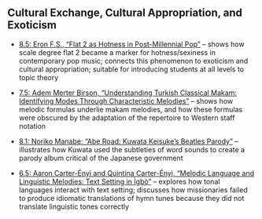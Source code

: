 ## Cultural Exchange, Cultural Appropriation, and Exoticism

- [8.5: Eron F.S., “Flat 2 as Hotness in Post-Millennial Pop”](https://www.smt-v.org/archives/volume8.html#flat-2-as-hotness-in-post-millennial-pop) – shows how scale degree flat 2 became a marker for hotness/sexiness in contemporary pop music; connects this phenomenon to exoticism and cultural appropriation; suitable for introducing students at all levels to topic theory

- [7.5: Adem Merter Birson, “Understanding Turkish Classical Makam: Identifying Modes Through Characteristic Melodies”](https://www.smt-v.org/archives/volume7.html#understanding-turkish-classical-makam-identifying-modes-through-characteristic-melodies) – shows how melodic formulas underlie makam melodies, and how these formulas were obscured by the adaptation of the repertoire to Western staff notation

- [8.1: Noriko Manabe: “Abe Road: Kuwata Keisuke’s Beatles Parody”](https://www.smt-v.org/archives/volume8.html#abe-road-kuwata-keisukes-beatles-parody) – illustrates how Kuwata used the subtleties of word sounds to create a parody album critical of the Japanese government

- [6.5: Aaron Carter-Ényì and Quintina Carter-Ényì, “Melodic Language and Linguistic Melodies: Text Setting in Ìgbò”](https://www.smt-v.org/archives/volume6.html#melodic-language-and-linguistic-melodies-text-setting-in-igbo) – explores how tonal languages interact with text setting; discusses how missionaries failed to produce idiomatic translations of hymn tunes because they did not translate linguistic tones correctly
